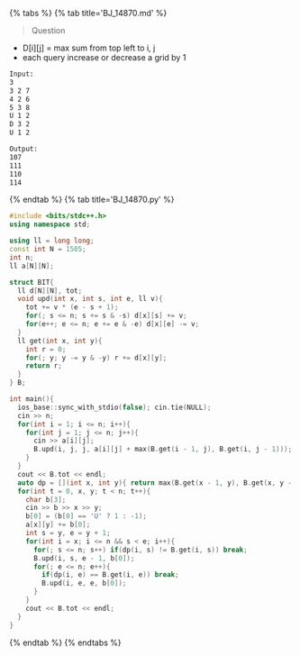 {% tabs %}
{% tab title='BJ_14870.md' %}

> Question

* D[i][j] = max sum from top left to i, j
* each query increase or decrease a grid by 1

```txt
Input:
3
3 2 7
4 2 6
5 3 8
U 1 2
D 3 2
U 1 2

Output:
107
111
110
114
```

{% endtab %}
{% tab title='BJ_14870.py' %}

```cpp
#include <bits/stdc++.h>
using namespace std;

using ll = long long;
const int N = 1505;
int n;
ll a[N][N];

struct BIT{
  ll d[N][N], tot;
  void upd(int x, int s, int e, ll v){
    tot += v * (e - s + 1);
    for(; s <= n; s += s & -s) d[x][s] += v;
    for(e++; e <= n; e += e & -e) d[x][e] -= v;
  }
  ll get(int x, int y){
    int r = 0;
    for(; y; y -= y & -y) r += d[x][y];
    return r;
  }
} B;

int main(){
  ios_base::sync_with_stdio(false); cin.tie(NULL);
  cin >> n;
  for(int i = 1; i <= n; i++){
    for(int j = 1; j <= n; j++){
      cin >> a[i][j];
      B.upd(i, j, j, a[i][j] + max(B.get(i - 1, j), B.get(i, j - 1)));
    }
  }
  cout << B.tot << endl;
  auto dp = [](int x, int y){ return max(B.get(x - 1, y), B.get(x, y - 1)) + a[x][y]; };
  for(int t = 0, x, y; t < n; t++){
    char b[3];
    cin >> b >> x >> y;
    b[0] = (b[0] == 'U' ? 1 : -1);
    a[x][y] += b[0];
    int s = y, e = y + 1;
    for(int i = x; i <= n && s < e; i++){
      for(; s <= n; s++) if(dp(i, s) != B.get(i, s)) break;
      B.upd(i, s, e - 1, b[0]);
      for(; e <= n; e++){
        if(dp(i, e) == B.get(i, e)) break;
        B.upd(i, e, e, b[0]);
      }
    }
    cout << B.tot << endl;
  }
}
```

{% endtab %}
{% endtabs %}
